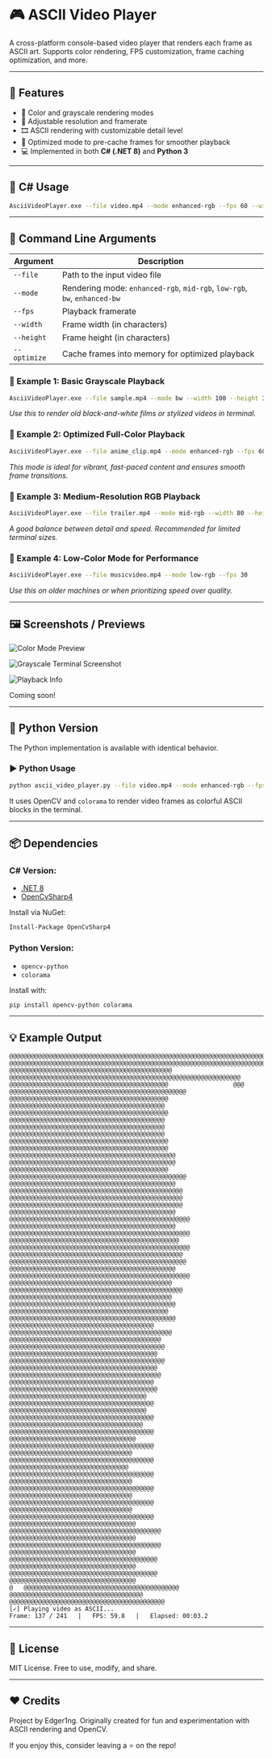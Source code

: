 # 🎮 ASCII Video Player

A cross-platform console-based video player that renders each frame as ASCII art. Supports color rendering, FPS customization, frame caching optimization, and more.

---

## 🔧 Features

* 🎨 Color and grayscale rendering modes
* 📐 Adjustable resolution and framerate
* 🎞️ ASCII rendering with customizable detail level
* 🚀 Optimized mode to pre-cache frames for smoother playback
* 💻 Implemented in both **C# (.NET 8)** and **Python 3**

---

## 🚀 C# Usage

```bash
AsciiVideoPlayer.exe --file video.mp4 --mode enhanced-rgb --fps 60 --width 120 --height 40 --optimize
```

---

## 🧪 Command Line Arguments

| Argument     | Description                                                               |
| ------------ | ------------------------------------------------------------------------- |
| `--file`     | Path to the input video file                                              |
| `--mode`     | Rendering mode: `enhanced-rgb`, `mid-rgb`, `low-rgb`, `bw`, `enhanced-bw` |
| `--fps`      | Playback framerate                                                        |
| `--width`    | Frame width (in characters)                                               |
| `--height`   | Frame height (in characters)                                              |
| `--optimize` | Cache frames into memory for optimized playback                           |

### 🔹 Example 1: Basic Grayscale Playback

```bash
AsciiVideoPlayer.exe --file sample.mp4 --mode bw --width 100 --height 30
```

*Use this to render old black-and-white films or stylized videos in terminal.*

### 🔹 Example 2: Optimized Full-Color Playback

```bash
AsciiVideoPlayer.exe --file anime_clip.mp4 --mode enhanced-rgb --fps 60 --optimize
```

*This mode is ideal for vibrant, fast-paced content and ensures smooth frame transitions.*

### 🔹 Example 3: Medium-Resolution RGB Playback

```bash
AsciiVideoPlayer.exe --file trailer.mp4 --mode mid-rgb --width 80 --height 24
```

*A good balance between detail and speed. Recommended for limited terminal sizes.*

### 🔹 Example 4: Low-Color Mode for Performance

```bash
AsciiVideoPlayer.exe --file musicvideo.mp4 --mode low-rgb --fps 30
```

*Use this on older machines or when prioritizing speed over quality.*

---

## 🖼️ Screenshots / Previews


![Color Mode Preview](assets/color_preview.png)

![Grayscale Terminal Screenshot](assets/bw_preview.png)

![Playback Info](assets/terminal_info.png)

Coming soon!


---

## 🐍 Python Version

The Python implementation is available with identical behavior.

### ▶️ Python Usage

```bash
python ascii_video_player.py --file video.mp4 --mode enhanced-rgb --fps 60 --width 120 --height 40 --optimize
```

It uses OpenCV and `colorama` to render video frames as colorful ASCII blocks in the terminal.

---

## 📦 Dependencies

### C# Version:

* [.NET 8](https://dotnet.microsoft.com)
* [OpenCvSharp4](https://github.com/shimat/opencvsharp)

Install via NuGet:

```bash
Install-Package OpenCvSharp4
```

### Python Version:

* `opencv-python`
* `colorama`

Install with:

```bash
pip install opencv-python colorama
```

---

## 💡 Example Output

```
@@@@@@@@@@@@@@@@@@@@@@@@@@@@@@@@@@@@@@@@@@@@@@@@@@@@@@@@@@@@@@@@@@@@@@@@@@@@@@@@@@@@@@@@@@@@@@@@@@@@@@@@@@@@@@@@@@@@@@@@
@@@@@@@@@@@@@@@@@@@@@@@@@@@@@@@@@@@@@@@@@@@@@@@@@@@@@@@@@@@@@@@@@@@@@@@@@@@@@@@@@@@@@@@@@@@@@@@@@@@@@@@@@@@@@@@@@@@@@@@@
@@@@@@@@@@@@@@@@@@@@@@@@@@@@@@@@@@@@@@@@@@@@@           @@@@@@@@@@@@@@@@@@@@@@@@@@@@@@@@@@@@@@@@@@@@@@@@@@@@@@@@@@@@@@@@
@@@@@@@@@@@@@@@@@@@@@@@@@@@@@@@@@@@@@@@@@@@@                  @@@      @@@@@@@@@@@@@@@@@@@@@@@@@@@@@@@@@@@@@@@@@@@@@@@@@
@@@@@@@@@@@@@@@@@@@@@@@@@@@@@@@@@@@@@@@@@@@@                                 @@@@@@@@@@@@@@@@@@@@@@@@@@@@@@@@@@@@@@@@@@@
@@@@@@@@@@@@@@@@@@@@@@@@@@@@@@@@@@@@@@@@@@@@                                 @@@@@@@@@@@@@@@@@@@@@@@@@@@@@@@@@@@@@@@@@@@
@@@@@@@@@@@@@@@@@@@@@@@@@@@@@@@@@@@@@@@@@@@                                  @@@@@@@@@@@@@@@@@@@@@@@@@@@@@@@@@@@@@@@@@@@
@@@@@@@@@@@@@@@@@@@@@@@@@@@@@@@@@@@@@@@@@@@@                                @@@@@@@@@@@@@@@@@@@@@@@@@@@@@@@@@@@@@@@@@@@@
@@@@@@@@@@@@@@@@@@@@@@@@@@@@@@@@@@@@@@@@@@@@@@                            @@@@@@@@@@@@@@@@@@@@@@@@@@@@@@@@@@@@@@@@@@@@@@
@@@@@@@@@@@@@@@@@@@@@@@@@@@@@@@@@@@@@@@@@@@@                           @@@@@@@@@@@@@@@@@@@@@@@@@@@@@@@@@@@@@@@@@@@@@@@@@
@@@@@@@@@@@@@@@@@@@@@@@@@@@@@@@@@@@@@@@@@@@@@@                          @@@@@@@@@@@@@@@@@@@@@@@@@@@@@@@@@@@@@@@@@@@@@@@@
@@@@@@@@@@@@@@@@@@@@@@@@@@@@@@@@@@@@@@@@@@@@@@@@                        @@@@@@@@@@@@@@@@@@@@@@@@@@@@@@@@@@@@@@@@@@@@@@@@
@@@@@@@@@@@@@@@@@@@@@@@@@@@@@@@@@@@@@@@@@@@@@@                        @@@@@@@@@@@@@@@@@@@@@@@@@@@@@@@@@@@@@@@@@@@@@@@@@@
@@@@@@@@@@@@@@@@@@@@@@@@@@@@@@@@@@@@@@@@@@@@@@                        @@@@@@@@@@@@@@@@@@@@@@@@@@@@@@@@@@@@@@@@@@@@@@@@@@
@@@@@@@@@@@@@@@@@@@@@@@@@@@@@@@@@@@@@@@@@@@@@@@                       @@@@@@@@@@@@@@@@@@@@@@@@@@@@@@@@@@@@@@@@@@@@@@@@@@
@@@@@@@@@@@@@@@@@@@@@@@@@@@@@@@@@@@@@@@@@@@@@@@@                       @@@@@@@@@@@@@@@@@@@@@@@@@@@@@@@@@@@@@@@@@@@@@@@@@
@@@@@@@@@@@@@@@@@@@@@@@@@@@@@@@@@@@@@@@@@@@@@@                        @@@@@@@@@@@@@@@@@@@@@@@@@@@@@@@@@@@@@@@@@@@@@@@@@@
@@@@@@@@@@@@@@@@@@@@@@@@@@@@@@@@@@@@@@@@@@@@@                           @@@@@@@@@@@@@@@@@@@@@@@@@@@@@@@@@@@@@@@@@@@@@@@@
@@@@@@@@@@@@@@@@@@@@@@@@@@@@@@@@@@@@@@@@@@@@@                             @@@@@@@@@@@@@@@@@@@@@@@@@@@@@@@@@@@@@@@@@@@@@@
@@@@@@@@@@@@@@@@@@@@@@@@@@@@@@@@@@@@@@@@@@@@                              @@@@@@@@@@@@@@@@@@@@@@@@@@@@@@@@@@@@@@@@@@@@@@
@@@@@@@@@@@@@@@@@@@@@@@@@@@@@@@@@@@@@@@@                                   @@@@@@@@@@@@@@@@@@@@@@@@@@@@@@@@@@@@@@@@@@@@@
@@@@@@@@@@@@@@@@@@@@@@@@@@@@@@@@@@@@@@@@@@                                   @@@@@@@@@@@@@@@@@@@@@@@@@@@@@@@@@@@@@@@@@@@
@@@@@@@@@@@@@@@@@@@@@@@@@@@@@@@@@@@@@@@@@                                    @@@@@@@@@@@@@@@@@@@@@@@@@@@@@@@@@@@@@@@@@@@
@@@@@@@@@@@@@@@@@@@@@@@@@@@@@@@@@@@@@@@@@                                     @@@@@@@@@@@@@@@@@@@@@@@@@@@@@@@@@@@@@@@@@@
@@@@@@@@@@@@@@@@@@@@@@@@@@@@@@@@@@@@@@@@                                       @@@@@@@@@@@@@@@@@@@@@@@@@@@@@@@@@@@@@@@@@
@@@@@@@@@@@@@@@@@@@@@@@@@@@@@@@@@@@@@@                                          @@@@@@@@@@@@@@@@@@@@@@@@@@@@@@@@@@@@@@@@
@@@@@@@@@@@@@@@@@@@@@@@@@@@@@@@@@@@@@@                                          @@@@@@@@@@@@@@@@@@@@@@@@@@@@@@@@@@@@@@@@
@@@@@@@@@@@@@@@@@@@@@@@@@@@@@@@@@@@@@                                           @@@@@@@@@@@@@@@@@@@@@@@@@@@@@@@@@@@@@@@@
@@@@@@@@@@@@@@@@@@@@@@@@@@@@@@@@@@@                                             @@@@@@@@@@@@@@@@@@@@@@@@@@@@@@@@@@@@@@@@
@@@@@@@@@@@@@@@@@@@@@@@@@@@@@@@@@@                                              @@@@@@@@@@@@@@@@@@@@@@@@@@@@@@@@@@@@@@@@
@@@@@@@@@@@@@@@@@@@@@@@@@@@@@@@@@                                               @@@@@@@@@@@@@@@@@@@@@@@@@@@@@@@@@@@@@@@@
@@@@@@@@@@@@@@@@@@@@@@@@@@@@@@@@@@                                              @@@@@@@@@@@@@@@@@@@@@@@@@@@@@@@@@@@@@@@@
@@@@@@@@@@@@@@@@@@@@@@@@@@@@@@@@@@                                              @@@@@@@@@@@@@@@@@@@@@@@@@@@@@@@@@@@@@@@@
@@@@@@@@@@@@@@@@@@@@@@@@@@@@@@@@@@                                              @@@@@@@@@@@@@@@@@@@@@@@@@@@@@@@@@@@@@@@@
@@@@@@@@@@@@@@@@@@@@@@@@@@@@@@@@@@@                                           @@@@@@@@@@@@@@@@@@@@@@@@@@@@@@@@@@@@@@@@@@
@@@@@@@@@@@@@@@@@@@@@@@@@@@@@@@@@@@                                           @@@@@@@@@@@@@@@@@@@@@@@@@@@@@@@@@@@@@@@@@@
@@@@@@@@@@@@@@@@@@@@@@@@@@@@@@@@@@@                                            @@@@@@@@@@@@@@@@@@@@@@@@@@@@@@@@@@@@@@@@@
@@@@@@@@@@@@@@@@@@@@@@@@@@@@@@@@@@@                                            @@@@@@@@@@@@@@@@@@@@@@@@@@@@@@@@@@@@@@@@@
@@@@@@@@@@@@@@@@@@@@@@@@@@@@@@@@@@@                                      @   @@@@@@@@@@@@@@@@@@@@@@@@@@@@@@@@@@@@@@@@@@@
@@@@@@@@@@@@@@@@@@@@@@@@@@@@@@@@@@@@@                                        @@@@@@@@@@@@@@@@@@@@@@@@@@@@@@@@@@@@@@@@@@@
[✓] Playing video as ASCII...
Frame: 137 / 241   |   FPS: 59.8   |   Elapsed: 00:03.2
```

---

## 📜 License

MIT License. Free to use, modify, and share.

---

## ❤️ Credits

Project by Edger1ng. Originally created for fun and experimentation with ASCII rendering and OpenCV.

If you enjoy this, consider leaving a ⭐ on the repo!
